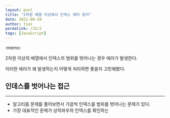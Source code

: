 ```yaml
---
layout: post
title: "2차원 배열 이상에서 인덱스 에러 방지"
date: 2021-08-20
author: tiaz
permalink: /JS/2
tags: [JavaScript]
---
```


<div class="callout">:memo: 
  <div>
    <p>2차원 이상의 배열에서 인덱스의 범위를 벗어나는 경우 에러가 발생한다.</p>
    <p>이러한 에러가 왜 발생하는지 어떻게 처리하면 좋을지 고민해봤다.</p>
  </div>
</div>


## 인데스를 벗어나는 접근
---
- 알고리즘 문제를 풀어보면서 가끔씩 인덱스를 범위를 벗어나는 문제가 있다.
- 가장 대표적인 문제가 상하좌우의 인덱스를 확인하는
